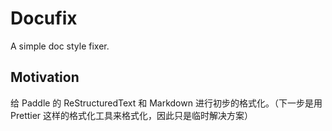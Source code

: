 # Docufix

A simple doc style fixer.

## Motivation

给 Paddle 的 ReStructuredText 和 Markdown 进行初步的格式化。（下一步是用 Prettier 这样的格式化工具来格式化，因此只是临时解决方案）
